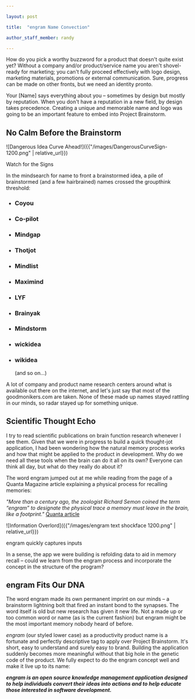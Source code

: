 ```yaml
--- 

layout: post 

title:  "engram Name Convection" 

author_staff_member: randy 

--- 
```


 
How do you pick a worthy buzzword for a product that doesn't quite exist yet? Without a company and/or product/service name you aren't shovel-ready for marketing; you can't fully proceed effectively with logo design, marketing materials, promotions or external communication. Sure, progress can be made on other fronts, but we need an identity pronto.

Your [Name] says everything about you – sometimes by design but mostly by reputation. When you don't have a reputation in a new field, by design takes precedence. Creating a unique and memorable name and logo was going to be an important feature to embed into Project Brainstorm.


## No Calm Before the Brainstorm

![Dangerous Idea Curve Ahead!]({{"/images/DangerousCurveSign-1200.png" | relative_url}})
<figcaption>Watch for the Signs</figcaption>

In the mindsearch for name to front a brainstormed idea, a pile of brainstormed (and a few hairbrained) names crossed the groupthink threshold:

* ###    Coyou
* ###    Co-pilot
* ###    Mindgap
* ###    Thotjot
* ###    Mindlist
* ###    Maximind
* ###    LYF
* ###    Brainyak
* ###    Mindstorm
* ###    wickidea
* ###    wikidea
     (and so on...)

A lot of company and product name research centers around what is available out there on the internet, and let's just say that most of the goodmonikers.com are taken. None of these made up names stayed rattling in our minds, so radar stayed up for something unique.
 

## Scientific Thought Echo


I try to read scientific publications on brain function research whenever I see them. Given that we were in progress to build a quick thought-jot application, I had been wondering how the natural memory process works and how that might be applied to the product in development. Why do we need all these tools when the brain can do it all on its own? Everyone can think all day, but what do they really do about it? 

The word engram jumped out at me while reading from the page of a Quanta Magazine article explaining a physical process for recalling memories:

*"More than a century ago, the zoologist Richard Semon coined the term “engram” to designate the physical trace a memory must leave in the brain, like a footprint."* [Quanta article](https://www.quantamagazine.org/brain-cell-dna-refolds-itself-to-aid-memory-recall-20201102)


![Information Overlord]({{"/images/engram text shockface 1200.png" | relative_url}})
<figcaption>engram quickly captures inputs</figcaption>


In a sense, the app we were building is refolding data to aid in memory recall – could we learn from the engram process and incorporate the concept in the structure of the program?


## engram Fits Our DNA

 
The word engram made its own permanent imprint on our minds – a brainstorm lightning bolt that fired an instant bond to the synapses. The word itself is old but new research has given it new life. Not a made up or too common word or name (as is the current fashion) but engram might be the most important memory nobody heard of before.

*engram* (our styled lower case) as a productivity product name is a fortunate and perfectly descriptive tag to apply over Project Brainstorm. It's short, easy to understand and surely easy to brand. Building the application suddenly becomes more meaningful without that big hole in the genetic code of the product. We fully expect to do the engram concept well and make it live up to its name:


__*engram is an open source knowledge management application designed to help individuals convert their ideas into actions and to help educate those interested in software development.*__

